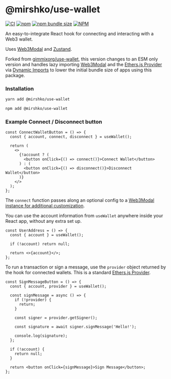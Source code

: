 # @mirshko/use-wallet

[![CI](https://github.com/mirshko/use-wallet/actions/workflows/main.yml/badge.svg)](https://github.com/mirshko/use-wallet/actions/workflows/main.yml) [![npm](https://img.shields.io/npm/v/@mirshko/use-wallet)](https://www.npmjs.com/package/@mirshko/use-wallet) [![npm bundle size](https://img.shields.io/bundlephobia/minzip/@mirshko/use-wallet)](https://bundlephobia.com/package/@mirshko/use-wallet) [![NPM](https://img.shields.io/npm/l/@mirshko/use-wallet)](https://www.npmjs.com/package/@mirshko/use-wallet)

An easy-to-integrate React hook for connecting and interacting with a Web3 wallet.

Uses [Web3Modal](https://github.com/Web3Modal/web3modal) and [Zustand](https://github.com/pmndrs/zustand).

Forked from [gimmixorg/use-wallet](https://github.com/gimmixorg/use-wallet), this version changes to an ESM only version and handles lazy importing [Web3Modal](https://github.com/Web3Modal/web3modal) and the [Ethers.js Provider](https://docs.ethers.io/v5/api/providers/provider/) via [Dynamic Imports](https://developer.mozilla.org/en-US/docs/Web/JavaScript/Reference/Statements/import#dynamic_imports) to lower the initial bundle size of apps using this package.

### Installation

```sh
yarn add @mirshko/use-wallet
```

```sh
npm add @mirshko/use-wallet
```

### Example Connect / Disconnect button

```tsx
const ConnectWalletButton = () => {
  const { account, connect, disconnect } = useWallet();

  return (
    <>
      {!account ? (
        <button onClick={() => connect()}>Connect Wallet</button>
      ) : (
        <button onClick={() => disconnect()}>Disconnect Wallet</button>
      )}
    </>
  );
};
```

The `connect` function passes along an optional config to a [Web3Modal instance for additional customization](https://github.com/Web3Modal/web3modal#usage).

You can use the account information from `useWallet` anywhere inside your React app, without any extra set up.

```tsx
const UserAddress = () => {
  const { account } = useWallet();

  if (!account) return null;

  return <>{account}</>;
};
```

To run a transaction or sign a message, use the `provider` object returned by the hook for connected wallets. This is a standard [Ethers.js Provider](https://docs.ethers.io/v5/api/providers/provider/).

```tsx
const SignMessageButton = () => {
  const { account, provider } = useWallet();

  const signMessage = async () => {
    if (!provider) {
      return;
    }

    const signer = provider.getSigner();

    const signature = await signer.signMessage('Hello!');

    console.log(signature);
  };

  if (!account) {
    return null;
  }

  return <button onClick={signMessage}>Sign Message</button>;
};
```

